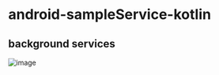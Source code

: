 # android-sampleService-kotlin 

## background services
![image](https://user-images.githubusercontent.com/53375007/194603074-bf894b57-3f39-4920-86fa-68b6793da7b9.png)
